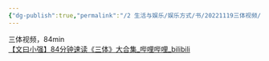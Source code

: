 ```yaml
---
{"dg-publish":true,"permalink":"/2 生活与娱乐/娱乐方式/书/20221119三体视频/","title":"20221119三体视频"}
---
```



三体视频，84min  
[【文曰小强】84分钟速读《三体》大合集_哔哩哔哩_bilibili](https://www.bilibili.com/video/BV11s41187QY/?spm_id_from=333.337.search-card.all.click&vd_source=20cb3e7c6ad3d64f0eb2d763ff005080)
